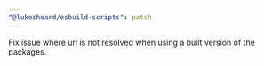 ```yaml
---
"@lukesheard/esbuild-scripts": patch
---
```


Fix issue where url is not resolved when using a built version of the packages.
